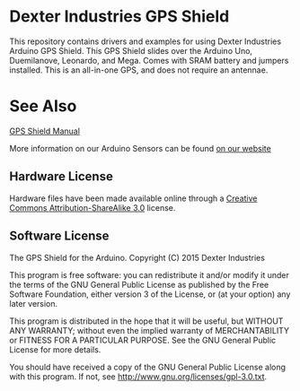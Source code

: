 Dexter Industries GPS Shield
===================

This repository contains drivers and examples for using Dexter Industries Arduino GPS Shield.  This GPS Shield slides over the Arduino Uno, Duemilanove, Leonardo, and Mega. Comes with SRAM battery and jumpers installed. This is an all-in-one GPS, and does not require an antennae.


See Also
========
[GPS Shield Manual](http://www.dexterindustries.com/manual/arduino-shields/gps-shield/)

More information on our Arduino Sensors can be found [on our website](http://www.dexterindustries.com/)


## Hardware License

Hardware files have been made available online through a [Creative Commons Attribution-ShareAlike 3.0](http://creativecommons.org/licenses/by-sa/3.0/) license.

## Software License

The GPS Shield for the Arduino. 
Copyright (C) 2015  Dexter Industries

This program is free software: you can redistribute it and/or modify
it under the terms of the GNU General Public License as published by
the Free Software Foundation, either version 3 of the License, or
(at your option) any later version.

This program is distributed in the hope that it will be useful,
but WITHOUT ANY WARRANTY; without even the implied warranty of
MERCHANTABILITY or FITNESS FOR A PARTICULAR PURPOSE.  See the
GNU General Public License for more details.

You should have received a copy of the GNU General Public License
along with this program.  If not, see <http://www.gnu.org/licenses/gpl-3.0.txt>.